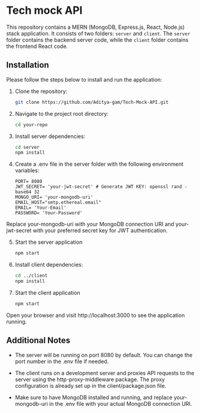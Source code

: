 # Tech mock API
This repository contains a MERN (MongoDB, Express.js, React, Node.js) stack application. It consists of two folders: `server` and `client`. The `server` folder contains the backend server code, while the `client` folder contains the frontend React code.

## Installation

Please follow the steps below to install and run the application:

1. Clone the repository:

   ```bash
   git clone https://github.com/Aditya-gam/Tech-Mock-API.git

2. Navigate to the project root directory:

   ```bash 
   cd your-repo

3. Install server dependencies:
   ```bash
   cd server
   npm install

4. Create a .env file in the server folder with the following environment variables:
   ```plain text
   PORT= 8080
   JWT_SECRET= 'your-jwt-secret' # Generate JWT KEY: openssl rand -base64 32
   MONGO_URI= 'your-mongodb-uri'
   EMAIL_HOST="smtp.ethereal.email"
   EMAIL= 'Your-Email'
   PASSWORD= 'Your-Password'
  Replace your-mongodb-uri with your MongoDB connection URI and your-jwt-secret with your preferred secret key for JWT authentication.

5. Start the server application
   ```bash
   npm start

6. Install client dependencies:
   ```bash
   cd ../client
   npm install 

6. Start the client application
   ```bash
   npm start
   
Open your browser and visit http://localhost:3000 to see the application running.

## Additional Notes
- The server will be running on port 8080 by default. You can change the port number in the .env file if needed.

- The client runs on a development server and proxies API requests to the server using the http-proxy-middleware package. The proxy configuration is already set up in the client/package.json file.

- Make sure to have MongoDB installed and running, and replace your-mongodb-uri in the .env file with your actual MongoDB connection URI.
